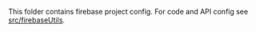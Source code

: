 This folder contains firebase project config. For code and API config see [src/firebaseUtils](src/firebaseUtils).